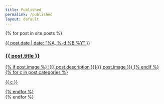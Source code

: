 ```yaml
---
title: Published
permalink: /published
layout: default
---
```


{% for post in site.posts %}
  <a class="greyscale" href="{{ post.url }}">
    <div class="creator-card">
      <p class="added right">{{ post.date | date: "%A, %-d %B %Y" }}</p>
      <h3>{{ post.title }}</h3>
      {% if post.image %}
        ![{{ post.description }}]({{ post.image }})
      {% endif %}
      {% for c in post.categories %}
        <p class="medium">{{ c }}</p>
      {% endfor %}
    </div>
  </a>
{% endfor %}
